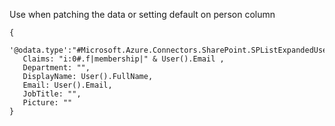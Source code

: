Use when patching the data or setting default on person column

```
{
   '@odata.type':"#Microsoft.Azure.Connectors.SharePoint.SPListExpandedUser",
   Claims: "i:0#.f|membership|" & User().Email ,
   Department: "",
   DisplayName: User().FullName,
   Email: User().Email,
   JobTitle: "",
   Picture: ""
}

```
